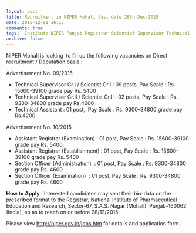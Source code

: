 ```yaml
---
layout: post
title: Recruitment in NIPER Mohali last date 28th Dec-2015   
date: 2015-12-01 16:15
comments: true
tags:  Institute NIPER Punjab Registrar Scientist Supervisor Technical 
archive: false
---
```

NIPER Mohali is looking  to fill up the following vacancies on Direct recruitment / Deputation basis :

Advertisement No. 09/2015  

- Technical Supervisor Gr.I / Scientist Gr.I : 09 posts, Pay Scale : Rs. 15600-39100 grade pay Rs. 5400
- Technical Supervisor Gr.II / Scientist Gr.II : 02 posts, Pay Scale : Rs. 9300-34800 grade pay Rs.4600
- Technical Assistant : 01 post,  Pay Scale : Rs. 9300-34800 grade pay Rs.4200  

Advertisement No. 10/2015  

- Assistant Registrar (Examination) : 01 post, Pay Scale : Rs. 15600-39100 grade pay Rs. 5400
- Assistant Registrar (Establishment) : 01 post, Pay Scale : Rs. 15600-39100 grade pay Rs. 5400
- Section Officer (Administration)  : 01 post, Pay Scale : Rs. 9300-34800 grade pay Rs. 4600
- Section Officer (Examination)  : 01 post, Pay Scale : Rs. 9300-34800 grade pay Rs. 4600 


**How to Apply** : Interested candidates may sent their bio-data on the prescribed format to the Registrar, National Institute of Pharmaceutical Education and Research, Sector-67, S.A.S. Nagar (Mohali), Punjab-160062 (India), so as to reach on or before 28/12/2015. 

Please view <http://niper.gov.in/jobs.htm> for details and application form.




